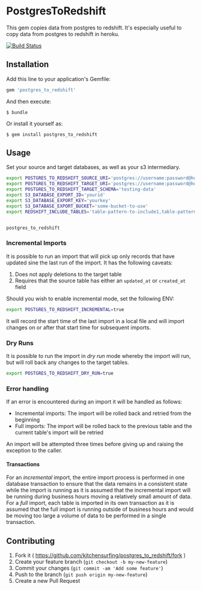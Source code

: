 # PostgresToRedshift

This gem copies data from postgres to redshift. It's especially useful to copy data from postgres to redshift in heroku.

[![Build Status](https://travis-ci.org/kitchensurfing/postgres_to_redshift.svg?branch=master)](https://travis-ci.org/kitchensurfing/postgres_to_redshift)

## Installation

Add this line to your application's Gemfile:

```ruby
gem 'postgres_to_redshift'
```

And then execute:

    $ bundle

Or install it yourself as:

    $ gem install postgres_to_redshift

## Usage

Set your source and target databases, as well as your s3 intermediary.

```bash
export POSTGRES_TO_REDSHIFT_SOURCE_URI='postgres://username:password@host:port/database-name'
export POSTGRES_TO_REDSHIFT_TARGET_URI='postgres://username:password@host:port/database-name'
export POSTGRES_TO_REDSHIFT_TARGET_SCHEMA='testing-data'
export S3_DATABASE_EXPORT_ID='yourid'
export S3_DATABASE_EXPORT_KEY='yourkey'
export S3_DATABASE_EXPORT_BUCKET='some-bucket-to-use'
export REDSHIFT_INCLUDE_TABLES='table-pattern-to-include1,table-pattern-to-include2'


postgres_to_redshift
```

### Incremental Imports

It is possible to run an import that will pick up only records that have updated sine the last run of the import. It has the following caveats:

1. Does not apply deletions to the target table
1. Requires that the source table has either an `updated_at` or `created_at` field

Should you wish to enable incremental mode, set the following ENV:

```bash
export POSTGRES_TO_REDSHIFT_INCREMENTAL=true
```

It will record the start time of the last import in a local file and will import changes on or after that start time for subsequent imports.

### Dry Runs

It is possible to run the import in _dry run_ mode whereby the import will run, but will roll back any changes to the target tables.

```bash
export POSTGRES_TO_REDSHIFT_DRY_RUN=true
```

### Error handling

If an error is encountered during an import it will be handled as follows:

* Incremental imports: The import will be rolled back and retried from the beginning
* Full imports: The import will be rolled back to the previous table and the current table's import will be retried

An import will be attempted three times before giving up and raising the exception to the caller.

#### Transactions

For an _incremental_ import, the entire import process is performed in one database transaction to ensure that the data remains in a consistent state while the import is running as it is assumed that the incremental import will be running during business hours moving a relatively small amount of data. For a _full_ import, each table is imported in its own transaction as it is assumed that the full import is running outside of business hours and would be moving too large a volume of data to be performed in a single transaction.

## Contributing

1. Fork it ( https://github.com/kitchensurfing/postgres_to_redshift/fork )
2. Create your feature branch (`git checkout -b my-new-feature`)
3. Commit your changes (`git commit -am 'Add some feature'`)
4. Push to the branch (`git push origin my-new-feature`)
5. Create a new Pull Request
